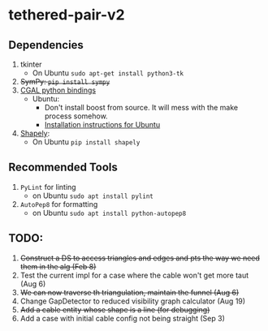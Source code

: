 # tethered-pair-v2

## Dependencies

1. tkinter
	* On Ubuntu `sudo apt-get install python3-tk`
1. ~~SymPy: `pip install sympy`~~
2. [CGAL python bindings](https://github.com/CGAL/cgal-swig-bindings)
	* Ubuntu:
		* Don't install boost from source. It will mess with the make process somehow.
		* [Installation instructions for Ubuntu](https://github.com/CGAL/cgal-swig-bindings/wiki/Installation)
3. [Shapely](https://github.com/Toblerity/Shapely):
	* On Ubuntu `pip install shapely`

## Recommended Tools

1. `PyLint` for linting
	* on Ubuntu `sudo apt install pylint`
2. `AutoPep8` for formatting
	* on Ubuntu `sudo apt install python-autopep8`

## TODO:

1. ~~Construct a DS to access triangles and edges and pts the way we need them in the alg (Feb 8)~~
2. Test the current impl for a case where the cable won't get more taut (Aug 6)
3. ~~We can now traverse th triangulation, maintain the funnel (Aug 6)~~
4. Change GapDetector to reduced visibility graph calculator (Aug 19)
5. ~~Add a cable entity whose shape is a line (for debugging)~~
6. Add a case with initial cable config not being straight (Sep 3)
